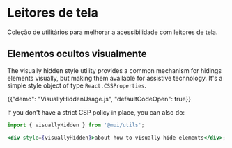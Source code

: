 # Leitores de tela

<p class="description">Coleção de utilitários para melhorar a acessibilidade com leitores de tela.</p>

## Elementos ocultos visualmente

The visually hidden style utility provides a common mechanism for hidings elements visually, but making them available for assistive technology. It's a simple style object of type `React.CSSProperties`.

{{"demo": "VisuallyHiddenUsage.js", "defaultCodeOpen": true}}

If you don't have a strict CSP policy in place, you can also do:

```jsx
import { visuallyHidden } from '@mui/utils';

<div style={visuallyHidden}>about how to visually hide elements</div>;
```

